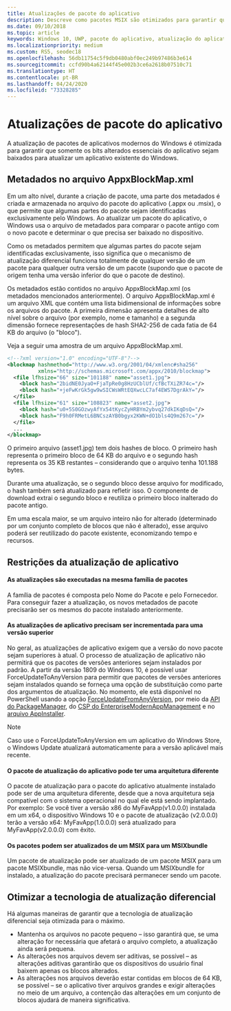 ```yaml
---
title: Atualizações de pacote do aplicativo
description: Descreve como pacotes MSIX são otimizados para garantir que somente os bits alterados essenciais do aplicativo sejam baixados para atualizar um aplicativo do Windows já existente.
ms.date: 09/10/2018
ms.topic: article
keywords: Windows 10, UWP, pacote do aplicativo, atualização do aplicativo, MSIX, appx
ms.localizationpriority: medium
ms.custom: RS5, seodec18
ms.openlocfilehash: 56db11754c5f9db0480abf0ec249b97486b3e614
ms.sourcegitcommit: ccfd90b4a62144f45e002b3ce6a2618b07510c71
ms.translationtype: HT
ms.contentlocale: pt-BR
ms.lasthandoff: 04/24/2020
ms.locfileid: "73328285"
---
```

# <a name="app-package-updates"></a>Atualizações de pacote do aplicativo

A atualização de pacotes de aplicativos modernos do Windows é otimizada para garantir que somente os bits alterados essenciais do aplicativo sejam baixados para atualizar um aplicativo existente do Windows.

## <a name="metadata-in-the-appxblockmapxml-file"></a>Metadados no arquivo AppxBlockMap.xml

Em um alto nível, durante a criação de pacote, uma parte dos metadados é criada e armazenada no arquivo do pacote do aplicativo (.appx ou .msix), o que permite que algumas partes do pacote sejam identificadas exclusivamente pelo Windows. Ao atualizar um pacote do aplicativo, o Windows usa o arquivo de metadados para comparar o pacote antigo com o novo pacote e determinar o que precisa ser baixado no dispositivo.

Como os metadados permitem que algumas partes do pacote sejam identificadas exclusivamente, isso significa que o mecanismo de atualização diferencial funciona totalmente de qualquer versão de um pacote para qualquer outra versão de um pacote (supondo que o pacote de origem tenha uma versão inferior do que o pacote de destino). 

Os metadados estão contidos no arquivo AppxBlockMap.xml (os metadados mencionados anteriormente). O arquivo AppxBlockMap.xml é um arquivo XML que contém uma lista bidimensional de informações sobre os arquivos do pacote. A primeira dimensão apresenta detalhes de alto nível sobre o arquivo (por exemplo, nome e tamanho) e a segunda dimensão fornece representações de hash SHA2-256 de cada fatia de 64 KB do arquivo (o "bloco").

Veja a seguir uma amostra de um arquivo AppxBlockMap.xml.

```xml
<!--?xml version="1.0" encoding="UTF-8"?-->
<blockmap hashmethod="http://www.w3.org/2001/04/xmlenc#sha256" 
          xmlns="http://schemas.microsoft.com/appx/2010/blockmap">
  <file lfhsize="66" size="101188" name="asset1.jpg">
    <block hash="2bidNE0JyaO+FjaTpRe0g8HzUCblUf/cfBcTXiZR74c="/>
    <block hash="+jeFwKrGk5gw9wSICWsWRtEQXwcLC7af4EWS7DgrAkY="/>
  </file>
  <file lfhsize="61" size="108823" name="asset2.jpg">
    <block hash="u0+5S0GOzwyAfYx54tKycZyHRBYm2ybvq27dkIKqDsQ="/>
    <block hash="F9h0FRMetL6BNCszAYB0bgyx2KWN+dO1bls4Q9m267c="/>
  </file>
  ...
</blockmap>
```

O primeiro arquivo (asset1.jpg) tem dois hashes de bloco. O primeiro hash representa o primeiro bloco de 64 KB do arquivo e o segundo hash representa os 35 KB restantes – considerando que o arquivo tenha 101.188 bytes.

Durante uma atualização, se o segundo bloco desse arquivo for modificado, o hash também será atualizado para refletir isso. O componente de download extrai o segundo bloco e reutiliza o primeiro bloco inalterado do pacote antigo.

Em uma escala maior, se um arquivo inteiro não for alterado (determinado por um conjunto completo de blocos que não é alterado), esse arquivo poderá ser reutilizado do pacote existente, economizando tempo e recursos.

## <a name="app-update-constraints"></a>Restrições da atualização de aplicativo

#### <a name="updates-are-performed-within-the-same-package-family"></a>As atualizações são executadas na mesma família de pacotes
A família de pacotes é composta pelo Nome do Pacote e pelo Fornecedor. Para conseguir fazer a atualização, os novos metadados de pacote precisarão ser os mesmos do pacote instalado anteriormente. 

#### <a name="app-updates-must-increment-to-a-higher-version"></a>As atualizações de aplicativo precisam ser incrementada para uma versão superior
No geral, as atualizações de aplicativo exigem que a versão do novo pacote sejam superiores à atual. O processo de atualização de aplicativo não permitirá que os pacotes de versões anteriores sejam instalados por padrão. A partir da versão 1809 do Windows 10, é possível usar ForceUpdateToAnyVersion para permitir que pacotes de versões anteriores sejam instalados quando se forneça uma opção de substituição como parte dos argumentos de atualização. No momento, ele está disponível no PowerShell usando a opção [ForceUpdateFromAnyVersion](https://docs.microsoft.com/powershell/module/appx/add-appxpackage?view=win10-ps), por meio da [API do PackageManager](https://docs.microsoft.com/uwp/api/windows.management.deployment.deploymentoptions), do [CSP do EnterpriseModernAppManagement](https://docs.microsoft.com/windows/client-management/mdm/enterprisemodernappmanagement-csp) e no [arquivo AppInstaller](https://docs.microsoft.com/windows/msix/app-installer/update-settings).  

> [!NOTE]
> Caso use o ForceUpdateToAnyVersion em um aplicativo do Windows Store, o Windows Update atualizará automaticamente para a versão aplicável mais recente.

#### <a name="app-update-package-can-have-a-different-architecture"></a>O pacote de atualização do aplicativo pode ter uma arquitetura diferente
O pacote de atualização para o pacote do aplicativo atualmente instalado pode ser de uma arquitetura diferente, desde que a nova arquitetura seja compatível com o sistema operacional no qual ele está sendo implantado. Por exemplo: Se você tiver a versão x86 do MyFavApp(v1.0.0.0) instalada em um x64, o dispositivo Windows 10 e o pacote de atualização (v2.0.0.0) terão a versão x64: MyFavApp(1.0.0.0) será atualizado para MyFavApp(v2.0.0.0) com êxito. 

#### <a name="packages-can-update-from-an-msix-to-an-msixbundle"></a>Os pacotes podem ser atualizados de um MSIX para um MSIXbundle
Um pacote de atualização pode ser atualizado de um pacote MSIX para um pacote MSIXbundle, mas não vice-versa. Quando um MSIXbundle for instalado, a atualização do pacote precisará permanecer sendo um pacote. 

## <a name="optimize-differential-update-technology"></a>Otimizar a tecnologia de atualização diferencial
    
Há algumas maneiras de garantir que a tecnologia de atualização diferencial seja otimizada para o máximo.

- Mantenha os arquivos no pacote pequeno – isso garantirá que, se uma alteração for necessária que afetará o arquivo completo, a atualização ainda será pequena.
- As alterações nos arquivos devem ser aditivas, se possível – as alterações aditivas garantirão que os dispositivos do usuário final baixem apenas os blocos alterados.
- As alterações nos arquivos deverão estar contidas em blocos de 64 KB, se possível – se o aplicativo tiver arquivos grandes e exigir alterações no meio de um arquivo, a contenção das alterações em um conjunto de blocos ajudará de maneira significativa.
 

